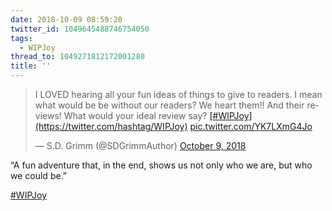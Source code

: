 ```yaml
---
date: 2018-10-09 08:59:20
twitter_id: 1049645488746754050
tags:
  - WIPJoy
thread_to: 1049271812172001280
title: ''
---
```


<blockquote class="twitter-tweet"><p lang="en" dir="ltr">I LOVED hearing all your fun ideas of things to give to readers. I mean what would be be without our readers? We heart them!! And their reviews! What would your ideal review say? <a href="https://twitter.com/hashtag/WIPJoy?src=hash&amp;ref_src=twsrc%5Etfw">[#WIPJoy](https://twitter.com/hashtag/WIPJoy)</a> <a href="https://t.co/YK7LXmG4Jo">pic.twitter.com/YK7LXmG4Jo</a></p>&mdash; S.D. Grimm (@SDGrimmAuthor) <a href="https://twitter.com/SDGrimmAuthor/status/1049504437356630016?ref_src=twsrc%5Etfw">October 9, 2018</a></blockquote>
<script async src="https://platform.twitter.com/widgets.js" charset="utf-8"></script>

“A fun adventure that, in the end, shows us not only who we are, but who we could be.”

[#WIPJoy](https://twitter.com/hashtag/WIPJoy)
